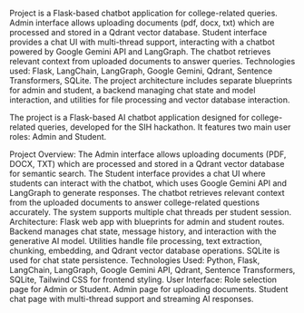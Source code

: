 Project is a Flask-based chatbot application for college-related queries.
Admin interface allows uploading documents (pdf, docx, txt) which are processed and stored in a Qdrant vector database.
Student interface provides a chat UI with multi-thread support, interacting with a chatbot powered by Google Gemini API and LangGraph.
The chatbot retrieves relevant context from uploaded documents to answer queries.
Technologies used: Flask, LangChain, LangGraph, Google Gemini, Qdrant, Sentence Transformers, SQLite.
The project architecture includes separate blueprints for admin and student, a backend managing chat state and model interaction, and utilities for file processing and vector database interaction.




The project is a Flask-based AI chatbot application designed for college-related queries, developed for the SIH hackathon. It features two main user roles: Admin and Student.

Project Overview:
The Admin interface allows uploading documents (PDF, DOCX, TXT) which are processed and stored in a Qdrant vector database for semantic search.
The Student interface provides a chat UI where students can interact with the chatbot, which uses Google Gemini API and LangGraph to generate responses.
The chatbot retrieves relevant context from the uploaded documents to answer college-related questions accurately.
The system supports multiple chat threads per student session.
Architecture:
Flask web app with blueprints for admin and student routes.
Backend manages chat state, message history, and interaction with the generative AI model.
Utilities handle file processing, text extraction, chunking, embedding, and Qdrant vector database operations.
SQLite is used for chat state persistence.
Technologies Used:
Python, Flask, LangChain, LangGraph, Google Gemini API, Qdrant, Sentence Transformers, SQLite, Tailwind CSS for frontend styling.
User Interface:
Role selection page for Admin or Student.
Admin page for uploading documents.
Student chat page with multi-thread support and streaming AI responses.
